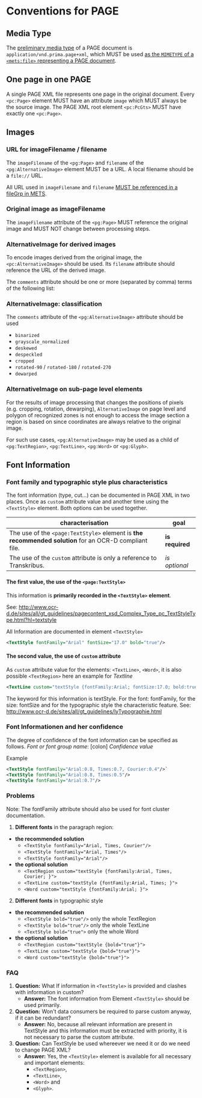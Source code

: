 # Conventions for PAGE

## Media Type

The [preliminary media type](https://github.com/OCR-D/spec/issues/33) of a PAGE
document is `application/vnd.prima.page+xml`, which MUST be used [as the `MIMETYPE` of a `<mets:file>`
representing a PAGE document](https://ocr-d.github.io/mets#media-type-for-page-xml).

## One page in one PAGE

A single PAGE XML file represents one page in the original document.
Every `<pc:Page>` element MUST have an attribute `image` which MUST always be the source image.
The PAGE XML root element `<pc:PcGts>` MUST have exactly one `<pc:Page>`.

## Images

### URL for imageFilename / filename

The `imageFilename` of the `<pg:Page>` and `filename` of the `<pg:AlternativeImage>` element MUST be a URL. A local filename should be a `file://` URL.

All URL used in `imageFilename` and `filename` [MUST be referenced in a fileGrp in METS](https://ocr-d.github.io/mets#if-in-page-then-in-mets).

### Original image as imageFilename

The `imageFilename` attribute of the `<pg:Page>` MUST reference the original image and MUST NOT change between processing steps.

### AlternativeImage for derived images

To encode images derived from the original image, the `<pc:AlternativeImage>` should be used. Its `filename` attribute should reference the URL of the derived image.

The `comments` attribute should be one or more (separated by comma) terms of the following list:

### AlternativeImage: classification

The `comments` attribute of the `<pg:AlternativeImage>` attribute should be used

  * `binarized`
  * `grayscale_normalized`
  * `deskewed`
  * `despeckled`
  * `cropped`
  * `rotated-90` / `rotated-180` / `rotated-270`
  * `dewarped`

### AlternativeImage on sub-page level elements

For the results of image processing that changes the positions of pixels (e.g. cropping, rotation, dewarping), `AlternativeImage` on page level and polygon of recognized zones is not enough to access the image section a region is based on since coordinates are always relative to the original image.

For such use cases, `<pg:AlternativeImage>` may be used as a child of `<pg:TextRegion>`, `<pg:TextLine>`, `<pg:Word>` or `<pg:Glyph>`.

## Font Information

### Font family and typographic style plus characteristics

The font information (type, cut...) can be documented in PAGE XML in two places. Once as `custom` attribute value and another time using the `<TextStyle>` element. Both options can be used together.

| characterisation |goal  |
|--|--|
| The use of the `<page:TextStyle>` element is **the recommended solution** for an OCR-D compliant file. |**is  required**  |
| The use of the `custom` attribute is only a reference to Transkribus. |*is optional*  |



#### The first value, the use of the `<page:TextStyle>`

This information is **primarily recorded in the `<TextStyle>` element**. 

See: http://www.ocr-d.de/sites/all/gt_guidelines/pagecontent_xsd_Complex_Type_pc_TextStyleType.html?hl=textstyle

All Information are documented in element `<TextStyle>`

```xml
<TextStyle fontFamily="Arial" fontSize="17.0" bold="true"/>
```


#### The  second value, the use of ``custom`` attribute

As `custom` attribute value for the elements: `<TextLine>`, `<Word>`, it is also possible  `<TextRegion>`
here an example for *Textline*

```xml
<TextLine custom="textStyle {fontFamily:Arial; fontSize:17.0; bold:true;}">
```

The keyword for this information is textStyle. For the font: fontFamily, for the size: fontSize and for the typographic style the characteristic feature. 
See: http://www.ocr-d.de/sites/all/gt_guidelines/lyTypographie.html

### Font Informationen and her confidence

The degree of confidence of the font information can be specified as follows.
*Font or font group name*: [colon] *Confidence value*

Example

```xml
<TextStyle fontFamily="Arial:0.8, Times:0.7, Courier:0.4"/>`
<TextStyle fontFamily="Arial:0.8, Times:0.5"/>
<TextStyle fontFamily="Arial:0.7"/>

```

### Problems
Note: The fontFamily attribute should also be used for font cluster documentation.

1. **Different fonts** in the paragraph region:
  - **the recommended solution**
      -  `<TextStyle fontFamily="Arial, Times, Courier"/>`
      -  `<TextStyle fontFamily="Arial, Times"/>`
      -  `<TextStyle fontFamily="Arial"/>`
  - **the optional solution**
      - `<TextRegion custom="textStyle {fontFamily:Arial, Times, Courier; }">`
      -  `<TextLine custom="textStyle {fontFamily:Arial, Times; }">`
      -  `<Word custom="textStyle {fontFamily:Arial; }">`

2. **Different fonts** in typographic style 
  - **the recommended solution**  
       -  `<TextStyle bold="true"/>` only the whole TextRegion
       -  `<TextStyle bold="true"/>` only the whole TextLine
       -  `<TextStyle bold="true">` only the whole Word
  - **the optional solution**
       - `<TextRegion custom="textStyle {bold="true"}">`
       - `<TextLine custom="textStyle {bold="true"}">`
       - `<Word custom="textStyle {bold="true"}">`
       




### FAQ

1. **Question:** What If information in `<TextStyle>` is provided and clashes with information in custom?
   - **Answer:** The font information from Element `<TextStyle>` should be used primarily.
2. **Question:** Won't data consumers be required to parse custom anyway, if it can be redundant?
   - **Answer:** No, because all relevant information are present in TextStyle and this information must be extracted with priority, it is not necessary to parse the custom attribute.
3. **Question:** Can TextStyle be used whereever we need it or do we need to change PAGE XML?
   - **Answer:** Yes, the `<TextStyle>` element is available for all necessary and important elements: 
      -  `<TextRegion>`, 
      -  `<TextLine>`, 
      -  `<Word>` and 
      -  `<Glyph>`.